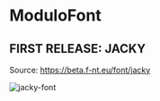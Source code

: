 # ModuloFont

## FIRST RELEASE: JACKY
Source: https://beta.f-nt.eu/font/jacky

![jacky-font](/F-NT-Jacky/preview.png)
